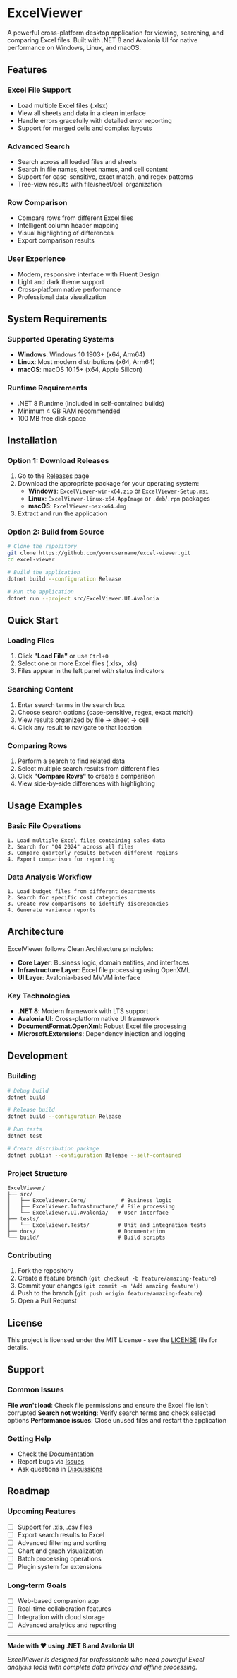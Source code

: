 # ExcelViewer

A powerful cross-platform desktop application for viewing, searching, and comparing Excel files. Built with .NET 8 and Avalonia UI for native performance on Windows, Linux, and macOS.

## Features

### **Excel File Support**

- Load multiple Excel files (.xlsx)
- View all sheets and data in a clean interface
- Handle errors gracefully with detailed error reporting
- Support for merged cells and complex layouts

### **Advanced Search**

- Search across all loaded files and sheets
- Search in file names, sheet names, and cell content
- Support for case-sensitive, exact match, and regex patterns
- Tree-view results with file/sheet/cell organization

### **Row Comparison**

- Compare rows from different Excel files
- Intelligent column header mapping
- Visual highlighting of differences
- Export comparison results

### **User Experience**

- Modern, responsive interface with Fluent Design
- Light and dark theme support
- Cross-platform native performance
- Professional data visualization

## System Requirements

### Supported Operating Systems

- **Windows**: Windows 10 1903+ (x64, Arm64)
- **Linux**: Most modern distributions (x64, Arm64)
- **macOS**: macOS 10.15+ (x64, Apple Silicon)

### Runtime Requirements

- .NET 8 Runtime (included in self-contained builds)
- Minimum 4 GB RAM recommended
- 100 MB free disk space

## Installation

### Option 1: Download Releases

1. Go to the [Releases](../../releases) page
2. Download the appropriate package for your operating system:
   - **Windows**: `ExcelViewer-win-x64.zip` or `ExcelViewer-Setup.msi`
   - **Linux**: `ExcelViewer-linux-x64.AppImage` or `.deb`/`.rpm` packages
   - **macOS**: `ExcelViewer-osx-x64.dmg`
3. Extract and run the application

### Option 2: Build from Source

```bash
# Clone the repository
git clone https://github.com/yourusername/excel-viewer.git
cd excel-viewer

# Build the application
dotnet build --configuration Release

# Run the application
dotnet run --project src/ExcelViewer.UI.Avalonia
```

## Quick Start

### Loading Files

1. Click **"Load File"** or use `Ctrl+O`
2. Select one or more Excel files (.xlsx, .xls)
3. Files appear in the left panel with status indicators

### Searching Content

1. Enter search terms in the search box
2. Choose search options (case-sensitive, regex, exact match)
3. View results organized by file → sheet → cell
4. Click any result to navigate to that location

### Comparing Rows

1. Perform a search to find related data
2. Select multiple search results from different files
3. Click **"Compare Rows"** to create a comparison
4. View side-by-side differences with highlighting

## Usage Examples

### Basic File Operations

```text
1. Load multiple Excel files containing sales data
2. Search for "Q4 2024" across all files
3. Compare quarterly results between different regions
4. Export comparison for reporting
```

### Data Analysis Workflow

```text
1. Load budget files from different departments
2. Search for specific cost categories
3. Create row comparisons to identify discrepancies
4. Generate variance reports
```

## Architecture

ExcelViewer follows Clean Architecture principles:

- **Core Layer**: Business logic, domain entities, and interfaces
- **Infrastructure Layer**: Excel file processing using OpenXML
- **UI Layer**: Avalonia-based MVVM interface

### Key Technologies

- **.NET 8**: Modern framework with LTS support
- **Avalonia UI**: Cross-platform native UI framework
- **DocumentFormat.OpenXml**: Robust Excel file processing
- **Microsoft.Extensions**: Dependency injection and logging

## Development

### Building

```bash
# Debug build
dotnet build

# Release build
dotnet build --configuration Release

# Run tests
dotnet test

# Create distribution package
dotnet publish --configuration Release --self-contained
```

### Project Structure

```text
ExcelViewer/
├── src/
│   ├── ExcelViewer.Core/           # Business logic
│   ├── ExcelViewer.Infrastructure/ # File processing
│   └── ExcelViewer.UI.Avalonia/   # User interface
├── tests/
│   └── ExcelViewer.Tests/         # Unit and integration tests
├── docs/                          # Documentation
└── build/                         # Build scripts
```

### Contributing

1. Fork the repository
2. Create a feature branch (`git checkout -b feature/amazing-feature`)
3. Commit your changes (`git commit -m 'Add amazing feature'`)
4. Push to the branch (`git push origin feature/amazing-feature`)
5. Open a Pull Request

## License

This project is licensed under the MIT License - see the [LICENSE](LICENSE) file for details.

## Support

### Common Issues

**File won't load**: Check file permissions and ensure the Excel file isn't corrupted
**Search not working**: Verify search terms and check selected options
**Performance issues**: Close unused files and restart the application

### Getting Help

- Check the [Documentation](docs/)
- Report bugs via [Issues](../../issues)
- Ask questions in [Discussions](../../discussions)

## Roadmap

### Upcoming Features

- [ ] Support for .xls, .csv files
- [ ] Export search results to Excel
- [ ] Advanced filtering and sorting
- [ ] Chart and graph visualization
- [ ] Batch processing operations
- [ ] Plugin system for extensions

### Long-term Goals

- [ ] Web-based companion app
- [ ] Real-time collaboration features
- [ ] Integration with cloud storage
- [ ] Advanced analytics and reporting

---

**Made with ❤️ using .NET 8 and Avalonia UI**

*ExcelViewer is designed for professionals who need powerful Excel analysis tools with complete data privacy and offline processing.*
